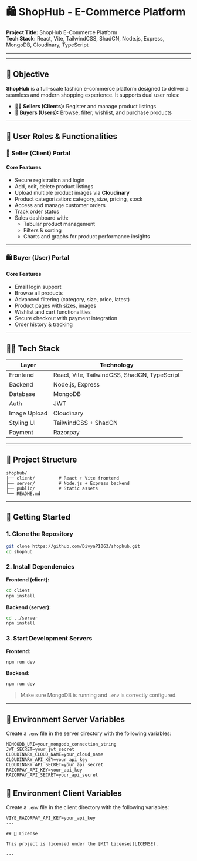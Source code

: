 # 🛍️ ShopHub - E-Commerce Platform

**Project Title:** ShopHub E-Commerce Platform  
**Tech Stack:** React, Vite, TailwindCSS, ShadCN, Node.js, Express, MongoDB, Cloudinary, TypeScript

---


---

## 🎯 Objective

**ShopHub** is a full-scale fashion e-commerce platform designed to deliver a seamless and modern shopping experience. It supports dual user roles:

- 👩‍💼 **Sellers (Clients):** Register and manage product listings
- 🛒 **Buyers (Users):** Browse, filter, wishlist, and purchase products

---

## 👥 User Roles & Functionalities

### 🧾 Seller (Client) Portal

#### Core Features
- Secure registration and login
- Add, edit, delete product listings
- Upload multiple product images via **Cloudinary**
- Product categorization: category, size, pricing, stock
- Access and manage customer orders
- Track order status
- Sales dashboard with:
  - Tabular product management
  - Filters & sorting
  - Charts and graphs for product performance insights

---

### 🛍️ Buyer (User) Portal

#### Core Features
- Email login support
- Browse all products
- Advanced filtering (category, size, price, latest)
- Product pages with sizes, images
- Wishlist and cart functionalities
- Secure checkout with payment integration 
- Order history & tracking

---

## 🧑‍💻 Tech Stack

| Layer        | Technology                             |
|--------------|-----------------------------------------|
| Frontend     | React, Vite, TailwindCSS, ShadCN, TypeScript |
| Backend      | Node.js, Express                        |
| Database     | MongoDB                                 |
| Auth         | JWT                             |
| Image Upload | Cloudinary                                |
| Styling UI   | TailwindCSS + ShadCN                    |
| Payment      | Razorpay           |

---

## 📁 Project Structure

```
shophub/
├── client/         # React + Vite frontend
├── server/         # Node.js + Express backend
├── public/         # Static assets
└── README.md
```

---

## 🚀 Getting Started

### 1. Clone the Repository

```bash
git clone https://github.com/DivyaP1063/shophub.git
cd shophub
```

### 2. Install Dependencies

**Frontend (client):**
```bash
cd client
npm install
```

**Backend (server):**
```bash
cd ../server
npm install
```

### 3. Start Development Servers

**Frontend:**
```bash
npm run dev
```

**Backend:**
```bash
npm run dev
```

> Make sure MongoDB is running and `.env` is correctly configured.

---

## 🔐 Environment Server Variables

Create a `.env` file in the server directory with the following variables:

```env
MONGODB_URI=your_mongodb_connection_string
JWT_SECRET=your_jwt_secret
CLOUDINARY_CLOUD_NAME=your_cloud_name
CLOUDINARY_API_KEY=your_api_key
CLOUDINARY_API_SECRET=your_api_secret
RAZORPAY_API_KEY=your_api_key
RAZORPAY_API_SECRET=your_api_secret
```
## 🔐 Environment Client Variables

Create a `.env` file in the client directory with the following variables:

```env
VIYE_RAZORPAY_API_KEY=your_api_key
---

## 📄 License

This project is licensed under the [MIT License](LICENSE).

---